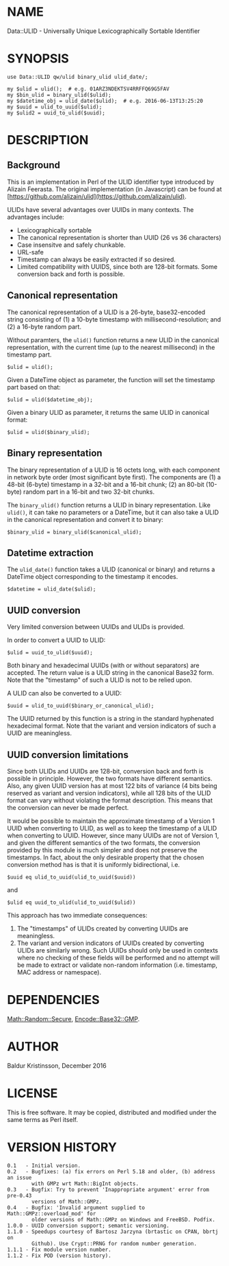 # NAME

Data::ULID - Universally Unique Lexicographically Sortable Identifier

# SYNOPSIS

    use Data::ULID qw/ulid binary_ulid ulid_date/;

    my $ulid = ulid();  # e.g. 01ARZ3NDEKTSV4RRFFQ69G5FAV
    my $bin_ulid = binary_ulid($ulid);
    my $datetime_obj = ulid_date($ulid);  # e.g. 2016-06-13T13:25:20
    my $uuid = ulid_to_uuid($ulid);
    my $ulid2 = uuid_to_ulid($uuid);

# DESCRIPTION

## Background

This is an implementation in Perl of the ULID identifier type introduced by
Alizain Feerasta. The original implementation (in Javascript) can be found at
[https://github.com/alizain/ulid](https://github.com/alizain/ulid).

ULIDs have several advantages over UUIDs in many contexts. The advantages
include:

- Lexicographically sortable
- The canonical representation is shorter than UUID (26 vs 36 characters)
- Case insensitve and safely chunkable.
- URL-safe
- Timestamp can always be easily extracted if so desired.
- Limited compatibility with UUIDS, since both are 128-bit formats.
Some conversion back and forth is possible.

## Canonical representation

The canonical representation of a ULID is a 26-byte, base32-encoded string
consisting of (1) a 10-byte timestamp with millisecond-resolution; and (2) a
16-byte random part.

Without paramters, the `ulid()` function returns a new ULID in the canonical
representation, with the current time (up to the nearest millisecond) in the
timestamp part.

    $ulid = ulid();

Given a DateTime object as parameter, the function will set the timestamp part
based on that:

    $ulid = ulid($datetime_obj);

Given a binary ULID as parameter, it returns the same ULID in canonical
format:

    $ulid = ulid($binary_ulid);

## Binary representation

The binary representation of a ULID is 16 octets long, with each component in
network byte order (most significant byte first). The components are (1) a
48-bit (6-byte) timestamp in a 32-bit and a 16-bit chunk; (2) an 80-bit
(10-byte) random part in a 16-bit and two 32-bit chunks.

The `binary_ulid()` function returns a ULID in binary representation. Like
`ulid()`, it can take no parameters or a DateTime, but it can also take a
ULID in the canonical representation and convert it to binary:

    $binary_ulid = binary_ulid($canonical_ulid);

## Datetime extraction

The `ulid_date()` function takes a ULID (canonical or binary) and returns
a DateTime object corresponding to the timestamp it encodes.

    $datetime = ulid_date($ulid);

## UUID conversion

Very limited conversion between UUIDs and ULIDs is provided.

In order to convert a UUID to ULID:

    $ulid = uuid_to_ulid($uuid);

Both binary and hexadecimal UUIDs (with or without separators) are accepted.
The return value is a ULID string in the canonical Base32 form. Note that the
"timestamp" of such a ULID is not to be relied upon.

A ULID can also be converted to a UUID:

    $uuid = ulid_to_uuid($binary_or_canonical_ulid);

The UUID returned by this function is a string in the standard hyphenated
hexadecimal format. Note that the variant and version indicators of such a
UUID are meaningless.

## UUID conversion limitations

Since both ULIDs and UUIDs are 128-bit, conversion back and forth is possible
in principle. However, the two formats have different semantics. Also, any
given UUID version has at most 122 bits of variance (4 bits being reserved as
variant and version indicators), while all 128 bits of the ULID format can
vary without violating the format description. This means that the conversion
can never be made perfect.

It would be possible to maintain the approximate timestamp of a Version 1 UUID
when converting to ULID, as well as to keep the timestamp of a ULID when
converting to UUID. However, since many UUIDs are not of Version 1, and given
the different semantics of the two formats, the conversion provided by this
module is much simpler and does not preserve the timestamps. In fact, about
the only desirable property that the chosen conversion method has is that it
is uniformly bidirectional, i.e.

    $uuid eq ulid_to_uuid(ulid_to_uuid($uuid))

and

    $ulid eq uuid_to_ulid(ulid_to_uuid($ulid))

This approach has two immediate consequences:

1. The "timestamps" of ULIDs created by converting UUIDs are meaningless.
2. The variant and version indicators of UUIDs created by converting ULIDs are
similarly wrong. Such UUIDs should only be used in contexts where no checking
of these fields will be performed and no attempt will be made to extract or
validate non-random information (i.e. timestamp, MAC address or namespace).

# DEPENDENCIES

[Math::Random::Secure](https://metacpan.org/pod/Math::Random::Secure), [Encode::Base32::GMP](https://metacpan.org/pod/Encode::Base32::GMP).

# AUTHOR

Baldur Kristinsson, December 2016

# LICENSE

This is free software. It may be copied, distributed and modified under the
same terms as Perl itself.

# VERSION HISTORY

    0.1   - Initial version.
    0.2   - Bugfixes: (a) fix errors on Perl 5.18 and older, (b) address an issue
            with GMPz wrt Math::BigInt objects.
    0.3   - Bugfix: Try to prevent 'Inappropriate argument' error from pre-0.43
            versions of Math::GMPz.
    0.4   - Bugfix: 'Invalid argument supplied to Math::GMPz::overload_mod' for
            older versions of Math::GMPz on Windows and FreeBSD. Podfix.
    1.0.0 - UUID conversion support; semantic versioning.
    1.1.0 - Speedups courtesy of Bartosz Jarzyna (brtastic on CPAN, bbrtj on
            Github). Use Crypt::PRNG for random number generation.
    1.1.1 - Fix module version number.
    1.1.2 - Fix POD (version history).
